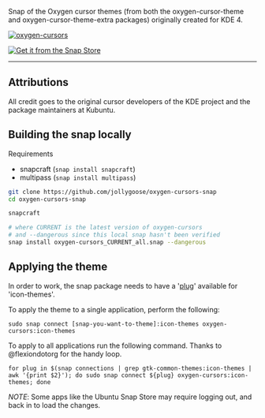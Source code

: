 Snap of the Oxygen cursor themes (from both the oxygen-cursor-theme and oxygen-cursor-theme-extra packages) originally created for KDE 4.

[![oxygen-cursors](https://snapcraft.io/oxygen-cursors/badge.svg)](https://snapcraft.io/oxygen-cursors)

[![Get it from the Snap Store](https://snapcraft.io/static/images/badges/en/snap-store-black.svg)](https://snapcraft.io/oxygen-cursors)

---

## Attributions  

All credit goes to the original cursor developers of the KDE project and the package maintainers at Kubuntu.  

## Building the snap locally

Requirements
* snapcraft (```snap install snapcraft```)
* multipass (```snap install multipass```)

```sh
git clone https://github.com/jollygoose/oxygen-cursors-snap
cd oxygen-cursors-snap

snapcraft

# where CURRENT is the latest version of oxygen-cursors
# and --dangerous since this local snap hasn't been verified
snap install oxygen-cursors_CURRENT_all.snap --dangerous
```

## Applying the theme

In order to work, the snap package needs to have a '[plug](https://ubuntu.com/blog/a-guide-to-snap-permissions-and-interfaces)' 
available for 'icon-themes'.

To apply the theme to a single application, perform the following:

    sudo snap connect [snap-you-want-to-theme]:icon-themes oxygen-cursors:icon-themes

To apply to all applications run the following command. Thanks to @flexiondotorg for the handy loop.

    for plug in $(snap connections | grep gtk-common-themes:icon-themes | awk '{print $2}'); do sudo snap connect ${plug} oxygen-cursors:icon-themes; done

*NOTE*: Some apps like the Ubuntu Snap Store may require logging out, and back in to load the changes.